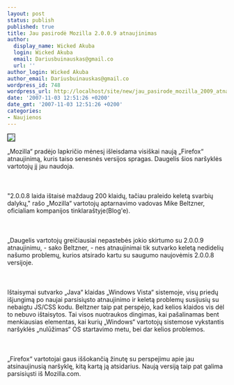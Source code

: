 ```yaml
---
layout: post
status: publish
published: true
title: Jau pasirodė Mozilla 2.0.0.9 atnaujinimas
author:
  display_name: Wicked Akuba
  login: Wicked Akuba
  email: Dariusbuinauskas@gmail.co
  url: ''
author_login: Wicked Akuba
author_email: Dariusbuinauskas@gmail.co
wordpress_id: 748
wordpress_url: http://localhost/site/new/jau_pasirode_mozilla_2009_atnaujinimas/
date: '2007-11-03 12:51:26 +0200'
date_gmt: '2007-11-03 12:51:26 +0200'
categories:
- Naujienos
---
```

<div class="imgright"><img src="http://eyedmax.com/wp-content/uploads/2007/08/firefox-vs-ie2.jpg" border="1"></div>
<p>„Mozilla“ pradėjo lapkričio mėnesį išleisdama visiškai naują „Firefox“ atnaujinimą, kuris taiso senesnės versijos spragas. Daugelis šios naršyklės vartotojų jį jau naudoja.<br />
<br><br />
<br>&quot;2.0.0.8 laida ištaisė maždaug 200 klaidų, tačiau praleido keletą svarbių dalykų,&quot; rašo „Mozilla“ vartotojų aptarnavimo vadovas Mike Beltzner, oficialiam kompanijos tinklaraštyje(Blog'e).<br />
<br><br />
<br>„Daugelis vartotojų greičiausiai nepastebės jokio skirtumo su 2.0.0.9 atnaujinimu, - sako Beltzner, - nes atnaujinimai tik sutvarko keletą nedidelių našumo problemų, kurios atsirado kartu su saugumo naujovėmis 2.0.0.8 versijoje.<br />
<br><br />
<br>Ištaisymai sutvarko „Java“ klaidas „Windows Vista“ sistemoje, visų priedų išjungimą po naujai parsisiųsto atnaujinimo ir keletą problemų susijusių su nebaigtu JS/CSS kodu. Beltzner taip pat perspėjo, kad kelios klaidos vis dėl to nebuvo ištaisytos. Tai visos nuotraukos dingimas, kai pašalinamas bent menkiausias elementas, kai kurių „Windows“ vartotojų sistemose vykstantis naršyklės „nulūžimas“ OS startavimo metu, bei dar kelios problemos.<br />
<br><br />
<br>„Firefox“ vartotojai gaus iššokančią žinutę su perspejimu apie jau atsinaujinusią naršyklę, kitą kartą ją atsidarius. Naują versiją taip pat galima parsisiųsti iš Mozilla.com.</p>
